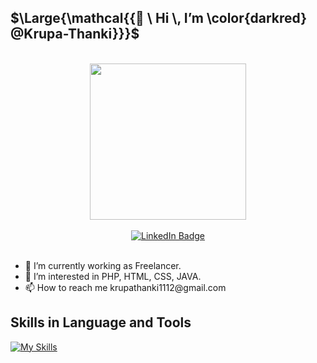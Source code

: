 ## $\Large{\mathcal{{👋 \ Hi \, I’m \color{darkred} @Krupa-Thanki}}}$
<br>
<div id="header" align="center">
  <img src="https://media0.giphy.com/media/v1.Y2lkPTc5MGI3NjExb2x4Mzd5MW11aG5hbTA4bzJqeXd1YTg3MHFtcW05Nzdob3lyYWd6MyZlcD12MV9pbnRlcm5hbF9naWZfYnlfaWQmY3Q9Zw/L1R1tvI9svkIWwpVYr/giphy.gif" width="250"/>
</div>
<br>
<div id="badges" align="center">
  <a href="https://www.linkedin.com/in/krupa-thanki-0625991b0/">
    <img src="https://img.shields.io/badge/-LinkedIn-00599C?style=flat-square&logo=LinkedIn&logoColor=white" alt="LinkedIn Badge"/>
  </a>
</div>
<br>
<ul>
    <li>🔭 I’m currently working as Freelancer.</li>
    <li>👀 I’m interested in PHP, HTML, CSS, JAVA.</li>
    <li>📫 How to reach me krupathanki1112@gmail.com </li>
<!--     <li>⚡ I am interested in learning new technologies through development to gain more knowledge...</li> -->
</ul>


## Skills in Language and Tools

[![My Skills](https://skillicons.dev/icons?i=c,cpp,java,js,dotnet,react,python,html,css,php,vscode,androidstudio,kotlin,mysql,visualstudio,wordpress,cs,nodejs,linux,django,bootstrap,laravel,git,ps,powershell&theme=light)](https://skillicons.dev)

<!---
Krupa-Thanki/Krupa-Thanki is a ✨ special ✨ repository because its `README.md` (this file) appears on your GitHub profile.
You can click the Preview link to take a look at your changes.
--->
